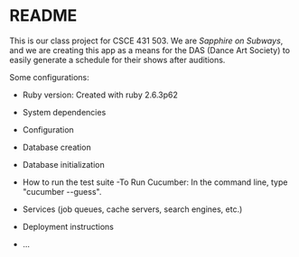 # README

This is our class project for CSCE 431 503. We are _Sapphire on Subways_, and we
are creating this app as a means for the DAS (Dance Art Society) to easily
generate a schedule for their shows after auditions.

Some configurations:

* Ruby version: Created with ruby 2.6.3p62

* System dependencies

* Configuration

* Database creation

* Database initialization

* How to run the test suite
    -To Run Cucumber: In the command line, type "cucumber --guess".

* Services (job queues, cache servers, search engines, etc.)

* Deployment instructions

* ...
